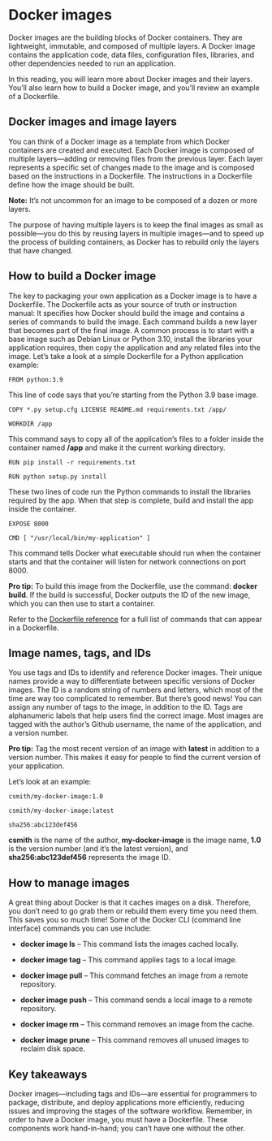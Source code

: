 # Docker images 

Docker images are the building blocks of Docker containers. They are lightweight, immutable, and composed of multiple layers. A Docker image contains the application code, data files, configuration files, libraries, and other dependencies needed to run an application.

In this reading, you will learn more about Docker images and their layers. You’ll also learn how to build a Docker image, and you’ll review an example of a Dockerfile.

## Docker images and image layers

You can think of a Docker image as a template from which Docker containers are created and executed. Each Docker image is composed of multiple layers—adding or removing files from the previous layer. Each layer represents a specific set of changes made to the image and is composed based on the instructions in a Dockerfile. The instructions in a Dockerfile define how the image should be built.

**Note:** It’s not uncommon for an image to be composed of a dozen or more layers.

The purpose of having multiple layers is to keep the final images as small as possible—you do this by reusing layers in multiple images—and to speed up the process of building containers, as Docker has to rebuild only the layers that have changed.

## How to build a Docker image

The key to packaging your own application as a Docker image is to have a Dockerfile. The Dockerfile acts as your source of truth or instruction manual: It specifies how Docker should build the image and contains a series of commands to build the image. Each command builds a new layer that becomes part of the final image. A common process is to start with a base image such as Debian Linux or Python 3.10, install the libraries your application requires, then copy the application and any related files into the image. Let’s take a look at a simple Dockerfile for a Python application example:

`FROM python:3.9 `

This line of code says that you’re starting from the Python 3.9 base image.

`COPY *.py setup.cfg LICENSE README.md requirements.txt /app/`

`WORKDIR /app`

This command says to copy all of the application’s files to a folder inside the container named **/app** and make it the current working directory.

`RUN pip install -r requirements.txt`

`RUN python setup.py install`

These two lines of code run the Python commands to install the libraries required by the app. When that step is complete, build and install the app inside the container.

`EXPOSE 8000`

`CMD [ "/usr/local/bin/my-application" ]`

This command tells Docker what executable should run when the container starts and that the container will listen for network connections on port 8000.

**Pro tip:** To build this image from the Dockerfile, use the command: **docker build**. If the build is successful, Docker outputs the ID of the new image, which you can then use to start a container.

Refer to the [Dockerfile reference](https://docs.docker.com/engine/reference/builder/) for a full list of commands that can appear in a Dockerfile.

## Image names, tags, and IDs

You use tags and IDs to identify and reference Docker images. Their unique names provide a way to differentiate between specific versions of Docker images. The ID is a random string of numbers and letters, which most of the time are way too complicated to remember. But there’s good news! You can assign any number of tags to the image, in addition to the ID. Tags are alphanumeric labels that help users find the correct image. Most images are tagged with the author’s Github username, the name of the application, and a version number. 

**Pro tip:** Tag the most recent version of an image with **latest** in addition to a version number. This makes it easy for people to find the current version of your application.

Let’s look at an example:


```
csmith/my-docker-image:1.0

csmith/my-docker-image:latest 

sha256:abc123def456

```

**csmith** is the name of the author, **my-docker-image** is the image name, **1.0** is the version number (and it’s the latest version), and **sha256:abc123def456** represents the image ID.

## How to manage images

A great thing about Docker is that it caches images on a disk. Therefore, you don’t need to go grab them or rebuild them every time you need them. This saves you so much time! Some of the Docker CLI (command line interface) commands you can use include:

- **docker image ls** – This command lists the images cached locally.

- **docker image tag** – This command applies tags to a local image.

- **docker image pull** – This command fetches an image from a remote repository.

- **docker image push** – This command sends a local image to a remote repository.

- **docker image rm** – This command removes an image from the cache.

- **docker image prune** – This command removes all unused images to reclaim disk space.

## Key takeaways

Docker images—including tags and IDs—are essential for programmers to package, distribute, and deploy applications more efficiently, reducing issues and improving the stages of the software workflow. Remember, in order to have a Docker image, you must have a Dockerfile. These components work hand-in-hand; you can’t have one without the other.

  


